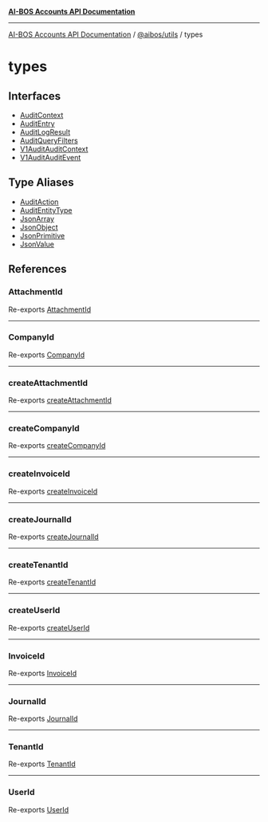 [**AI-BOS Accounts API Documentation**](../../../README.md)

***

[AI-BOS Accounts API Documentation](../../../README.md) / [@aibos/utils](../README.md) / types

# types

## Interfaces

- [AuditContext](interfaces/AuditContext.md)
- [AuditEntry](interfaces/AuditEntry.md)
- [AuditLogResult](interfaces/AuditLogResult.md)
- [AuditQueryFilters](interfaces/AuditQueryFilters.md)
- [V1AuditAuditContext](interfaces/V1AuditAuditContext.md)
- [V1AuditAuditEvent](interfaces/V1AuditAuditEvent.md)

## Type Aliases

- [AuditAction](type-aliases/AuditAction.md)
- [AuditEntityType](type-aliases/AuditEntityType.md)
- [JsonArray](type-aliases/JsonArray.md)
- [JsonObject](type-aliases/JsonObject.md)
- [JsonPrimitive](type-aliases/JsonPrimitive.md)
- [JsonValue](type-aliases/JsonValue.md)

## References

### AttachmentId

Re-exports [AttachmentId](../type-aliases/AttachmentId.md)

***

### CompanyId

Re-exports [CompanyId](../type-aliases/CompanyId.md)

***

### createAttachmentId

Re-exports [createAttachmentId](../functions/createAttachmentId.md)

***

### createCompanyId

Re-exports [createCompanyId](../functions/createCompanyId.md)

***

### createInvoiceId

Re-exports [createInvoiceId](../functions/createInvoiceId.md)

***

### createJournalId

Re-exports [createJournalId](../functions/createJournalId.md)

***

### createTenantId

Re-exports [createTenantId](../functions/createTenantId.md)

***

### createUserId

Re-exports [createUserId](../functions/createUserId.md)

***

### InvoiceId

Re-exports [InvoiceId](../type-aliases/InvoiceId.md)

***

### JournalId

Re-exports [JournalId](../type-aliases/JournalId.md)

***

### TenantId

Re-exports [TenantId](../type-aliases/TenantId.md)

***

### UserId

Re-exports [UserId](../type-aliases/UserId.md)
